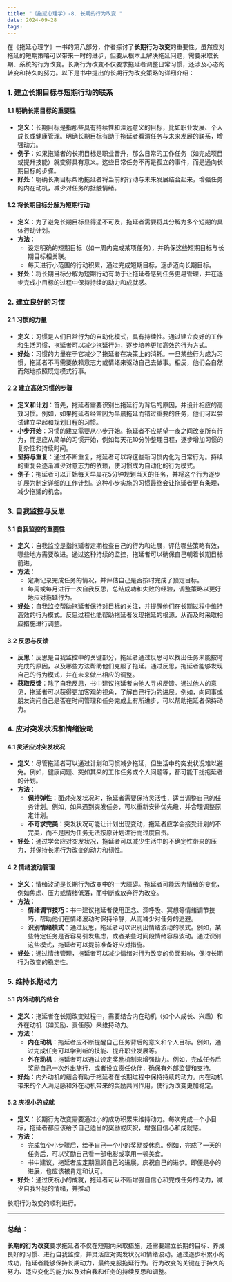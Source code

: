 ```yaml
---
title: "《拖延心理学》-8. 长期的行为改变 "
date: 2024-09-28
tags: 
---
```

在《拖延心理学》一书的第八部分，作者探讨了**长期行为改变**的重要性。虽然应对拖延的短期策略可以带来一时的进步，但要从根本上解决拖延问题，需要采取长期、系统的行为改变。长期行为改变不仅要求拖延者调整日常习惯，还涉及心态的转变和持久的努力。以下是书中提出的长期行为改变策略的详细介绍：

### 1. **建立长期目标与短期行动的联系**

#### 1.1 明确长期目标的重要性
- **定义**：长期目标是指那些具有持续性和深远意义的目标，比如职业发展、个人成长或健康管理。明确长期目标有助于拖延者看清任务与未来发展的联系，增强动力。
- **例子**：如果拖延者的长期目标是职业晋升，那么日常的工作任务（如完成项目或提升技能）就变得具有意义。这些日常任务不再是孤立的事件，而是通向长期目标的步骤。
- **好处**：明确长期目标帮助拖延者将当前的行动与未来发展结合起来，增强任务的内在动机，减少对任务的抵触情绪。

#### 1.2 将长期目标分解为短期行动
- **定义**：为了避免长期目标显得遥不可及，拖延者需要将其分解为多个短期的具体行动计划。
- **方法**：
    - 设定明确的短期目标（如一周内完成某项任务），并确保这些短期目标与长期目标相关联。
    - 每天进行小范围的行动积累，通过完成短期目标，逐步迈向长期目标。
- **好处**：将长期目标分解为短期行动有助于让拖延者感到任务更易管理，并在逐步完成小目标的过程中保持持续的动力和成就感。

### 2. **建立良好的习惯**

#### 2.1 习惯的力量
- **定义**：习惯是人们日常行为的自动化模式，具有持续性。通过建立良好的工作和生活习惯，拖延者可以减少拖延行为，逐步培养更加高效的行为方式。
- **好处**：习惯的力量在于它减少了拖延者在决策上的消耗。一旦某些行为成为习惯，拖延者不再需要依赖意志力或情绪来驱动自己去做事。相反，他们会自然而然地按照既定模式行事。

#### 2.2 建立高效习惯的步骤
- **定义和计划**：首先，拖延者需要识别出拖延行为背后的原因，并设计相应的高效习惯。例如，如果拖延者经常因为早晨拖延而错过重要的任务，他们可以尝试建立早起和规划日程的习惯。
- **小步开始**：习惯的建立需要从小步开始。拖延者不应期望一夜之间改变所有行为，而是应从简单的习惯开始，例如每天花10分钟整理日程，逐步增加习惯的复杂性和持续时间。
- **坚持与重复**：通过不断重复，拖延者可以将这些新习惯内化为日常行为。持续的重复会逐渐减少对意志力的依赖，使习惯成为自动化的行为模式。
- **例子**：拖延者可以开始每天早晨花5分钟规划当天的任务，并将这个行为逐步扩展为制定详细的工作计划。这种小步实施的习惯最终会让拖延者更有条理，减少拖延的机会。

### 3. **自我监控与反思**

#### 3.1 自我监控的重要性
- **定义**：自我监控是指拖延者定期检查自己的行为和进展，评估哪些策略有效，哪些地方需要改进。通过这种持续的监控，拖延者可以确保自己朝着长期目标前进。
- **方法**：
    - 定期记录完成任务的情况，并评估自己是否按时完成了预定目标。
    - 每周或每月进行一次自我反思，总结成功和失败的经验，调整策略以更好地应对拖延行为。
- **好处**：自我监控帮助拖延者保持对目标的关注，并提醒他们在长期过程中维持高效的行为模式。反思过程也能帮助拖延者发现拖延的根源，从而及时采取相应措施进行调整。

#### 3.2 反思与反馈
- **反思**：反思是自我监控中的关键部分，拖延者通过反思可以找出任务未能按时完成的原因，以及哪些方法帮助他们克服了拖延。通过反思，拖延者能够发现自己的行为模式，并在未来做出相应的调整。
- **获取反馈**：除了自我反思，书中建议拖延者向他人寻求反馈。通过他人的意见，拖延者可以获得更加客观的视角，了解自己行为的进展。例如，向同事或朋友询问自己是否在时间管理和任务完成上有所进步，可以帮助拖延者保持动力。

### 4. **应对突发状况和情绪波动**

#### 4.1 灵活应对突发状况
- **定义**：尽管拖延者可以通过计划和习惯减少拖延，但生活中的突发状况难以避免。例如，健康问题、突如其来的工作任务或个人问题等，都可能干扰拖延者的计划。
- **方法**：
    - **保持弹性**：面对突发状况时，拖延者需要保持灵活性，适当调整自己的任务计划。例如，如果遇到突发任务，可以重新安排优先级，并合理调整原定计划。
    - **不苛求完美**：突发状况可能让计划出现变动，拖延者应学会接受计划的不完美，而不是因为任务无法按原计划进行而过度自责。
- **好处**：通过学会应对突发状况，拖延者可以减少生活中的不确定性带来的压力，并保持长期行为改变的动力和韧性。

#### 4.2 情绪波动管理
- **定义**：情绪波动是长期行为改变中的一大障碍。拖延者可能因为情绪的变化，例如焦虑、压力或情绪低落，而中断或放弃行为改变。
- **方法**：
    - **情绪调节技巧**：书中建议拖延者使用正念、深呼吸、冥想等情绪调节技巧，帮助他们在情绪波动时保持冷静，从而减少对任务的逃避。
    - **识别情绪模式**：通过反思，拖延者可以识别出情绪波动的模式。例如，某些特定任务是否容易引发焦虑，或者某些时间段情绪容易波动。通过识别这些模式，拖延者可以提前准备好应对措施。
- **好处**：通过情绪管理，拖延者可以减少情绪对行为改变的负面影响，保持长期行为改变的稳定性。

### 5. **维持长期动力**

#### 5.1 内外动机的结合
- **定义**：拖延者在长期改变过程中，需要结合内在动机（如个人成长、兴趣）和外在动机（如奖励、责任感）来维持动力。
- **方法**：
    - **内在动机**：拖延者应不断提醒自己任务背后的意义和个人目标。例如，通过完成任务可以学到新的技能、提升职业发展等。
    - **外在动机**：拖延者可以通过设定奖励机制来增强动力。例如，完成任务后奖励自己一次外出旅行，或者设立责任伙伴，确保有外部监督和支持。
- **好处**：内外动机的结合有助于拖延者在长期过程中保持持续的动力。内在动机带来的个人满足感和外在动机带来的奖励共同作用，使行为改变更加稳定。

#### 5.2 庆祝小的成就
- **定义**：长期行为改变需要通过小的成功积累来维持动力。每次完成一个小目标，拖延者都应该给予自己适当的奖励或庆祝，增强自信心和成就感。
- **方法**：
    - 完成每个小步骤后，给予自己一个小的奖励或休息。例如，完成了一天的任务后，可以奖励自己看一部电影或享用一顿美食。
    - 书中建议，拖延者应定期回顾自己的进展，庆祝自己的进步。即便是小的进展，也应该被肯定和认可。
- **好处**：通过庆祝小的成就，拖延者可以不断增强自信心和完成任务的动力，减少自我怀疑的情绪，并推动

长期行为改变的顺利进行。

---

### 总结：
**长期的行为改变**要求拖延者不仅在短期内采取措施，还需要建立长期的目标、养成良好的习惯、进行自我监控，并灵活应对突发状况和情绪波动。通过逐步积累小的成功，拖延者能够保持长期动力，最终克服拖延行为。行为改变的关键在于持久的努力、适应变化的能力以及对自我和任务的持续反思和调整。